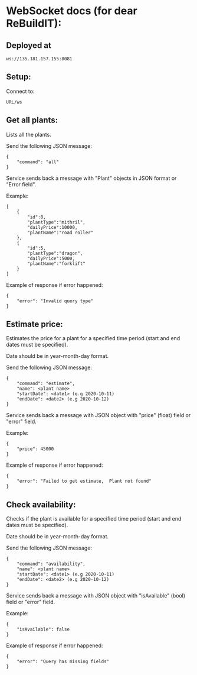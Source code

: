 
# WebSocket docs (for dear ReBuildIT):

## Deployed at

```
ws://135.181.157.155:8081
```


## Setup: 

Connect to:

```
URL/ws 
```

## Get all plants:

Lists all the plants.

Send the following JSON message:
```
{
    "command": "all"
}
```

Service sends back a message with "Plant" objects in JSON format or "Error field".

Example: 

```
[
    {
        "id":8,
        "plantType":"mithril",
        "dailyPrice":10000,
        "plantName":"road roller"
    },
    {
        "id":5,
        "plantType":"dragon",
        "dailyPrice":5000,
        "plantName":"forklift"
    }
]
```

Example of response if error happened:

```
{
    "error": "Invalid query type"
}
```

## Estimate price:

Estimates the price for a plant for a specified time period (start and end dates must be specified).

Date should be in year-month-day format.


Send the following JSON message:

```
{
    "command": "estimate",
    "name": <plant name>
    "startDate": <date1> (e.g 2020-10-11)
    "endDate": <date2> (e.g 2020-10-12)
}
```

Service sends back a message with JSON object with "price" (float) field or "error" field.

Example:

```
{
    "price": 45000
}
```

Example of response if error happened:

```
{
    "error": "Failed to get estimate,  Plant not found"
}
```

## Check availability:

Checks if the plant is available for a specified time period (start and end dates must be specified).

Date should be in year-month-day format.

Send the following JSON message:

```
{
    "command": "availability",
    "name": <plant name>
    "startDate": <date1> (e.g 2020-10-11)
    "endDate": <date2> (e.g 2020-10-12)
}
```

Service sends back a message with JSON object with "isAvailable" (bool) field or "error" field.

Example:

```
{
    "isAvailable": false
}
```

Example of response if error happened:

```
{
    "error": "Query has missing fields"
}
```
